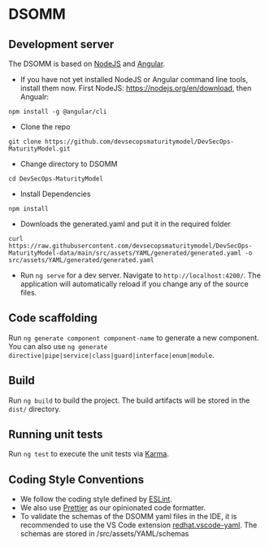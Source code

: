 # DSOMM

## Development server

The DSOMM is based on [NodeJS](https://nodejs.org/) and [Angular](https://angular.dev/). 
- If you have not yet installed NodeJS or Angular command line tools, install them now. First NodeJS: https://nodejs.org/en/download, then Angualr:
``` 
npm install -g @angular/cli
``` 
- Clone the repo
```
git clone https://github.com/devsecopsmaturitymodel/DevSecOps-MaturityModel.git
```
- Change directory to DSOMM
```
cd DevSecOps-MaturityModel
```
- Install Dependencies
```
npm install
```
- Downloads the generated.yaml and put it in the required folder
```
curl https://raw.githubusercontent.com/devsecopsmaturitymodel/DevSecOps-MaturityModel-data/main/src/assets/YAML/generated/generated.yaml -o src/assets/YAML/generated/generated.yaml
```
  
- Run `ng serve` for a dev server. Navigate to `http://localhost:4200/`. The application will automatically reload if you change any of the source files.


## Code scaffolding

Run `ng generate component component-name` to generate a new component. You can also use `ng generate directive|pipe|service|class|guard|interface|enum|module`.

## Build

Run `ng build` to build the project. The build artifacts will be stored in the `dist/` directory.

## Running unit tests

Run `ng test` to execute the unit tests via [Karma](https://karma-runner.github.io).

## Coding Style Conventions

- We follow the coding style defined by [ESLint](https://eslint.org/). 
- We also use [Prettier](https://prettier.io/docs/en/index.html) as our opinionated code formatter.
- To validate the schemas of the DSOMM yaml files in the IDE, it is recommended to use the VS Code extension [redhat.vscode-yaml](https://marketplace.visualstudio.com/items?itemName=redhat.vscode-yaml). The schemas are stored in /src/assets/YAML/schemas

